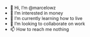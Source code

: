 - 👋 Hi, I’m @marcelowz
- 👀 I’m interested in money
- 🌱 I’m currently learning how to live
- 💞️ I’m looking to collaborate on work
- 📫 How to reach me nothing

<!---
marcelowz/marcelowz is a ✨ special ✨ repository because its `README.md` (this file) appears on your GitHub profile.
You can click the Preview link to take a look at your changes.
--->
